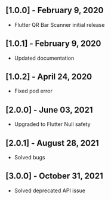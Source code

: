 ## [1.0.0] - February 9, 2020

* Flutter QR Bar Scanner initial release

## [1.0.1] - February 9, 2020

* Updated documentation

## [1.0.2] - April 24, 2020

* Fixed pod error

## [2.0.0] - June 03, 2021

* Upgraded to Flutter Null safety

## [2.0.1] - August 28, 2021

* Solved bugs

## [3.0.0] - October 31, 2021

* Solved deprecated API issue